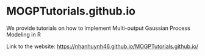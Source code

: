 # MOGPTutorials.github.io

We provide tutorials on how to implement Multi-output Gaussian Process Modeling in R

Link to the website: https://nhanhuynh46.github.io/MOGPTutorials.github.io/
